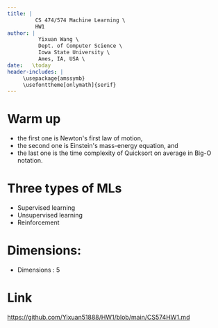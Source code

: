 ```yaml
---
title: |
         CS 474/574 Machine Learning \
         HW1
author: |
          Yixuan Wang \
          Dept. of Computer Science \
          Iowa State University \
          Ames, IA, USA \
date:   \today
header-includes: |
     \usepackage{amssymb}
     \usefonttheme[onlymath]{serif}
---
```


# Warm up
* the first one is Newton's first law of motion,
* the second one is Einstein's mass-energy equation, and
* the last one is the time complexity of Quicksort on average in Big-O notation.

# Three types of MLs

- Supervised learning
- Unsupervised learning
- Reinforcement

# Dimensions:
- Dimensions : 5
# Link
https://github.com/Yixuan51888/HW1/blob/main/CS574HW1.md
